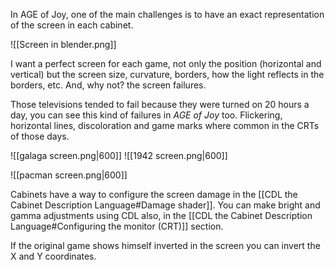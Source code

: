 
In AGE of Joy, one of the main challenges is to have an exact representation of the screen in each cabinet. 

![[Screen in blender.png]]

I want a perfect screen for each game, not only the position (horizontal and vertical) but the screen size, curvature, borders, how the light reflects in the borders, etc. And, why not? the screen failures.

Those televisions tended to fail because they were turned on 20 hours a day, you can see this kind of failures in *AGE of Joy* too. Flickering, horizontal lines, discoloration and game marks where common in the CRTs of those days.

![[galaga screen.png|600]]
![[1942 screen.png|600]]

![[pacman screen.png|600]]

Cabinets have a way to configure the screen damage in the [[CDL the Cabinet Description Language#Damage shader]]. You can make bright and gamma adjustments using CDL also, in the  [[CDL the Cabinet Description Language#Configuring the monitor (CRT)]] section.

If the original game shows himself inverted in the screen you can invert the X and Y coordinates.


